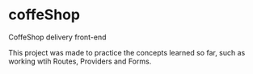 # coffeShop
CoffeShop delivery front-end 

This project was made to practice the concepts learned so far, such as working wtih Routes, Providers and Forms.
